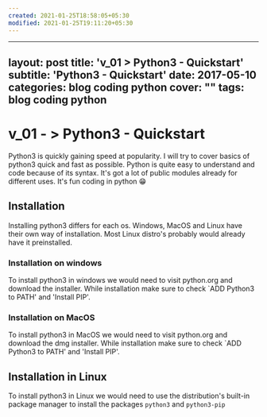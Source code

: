 ```yaml
---
created: 2021-01-25T18:58:05+05:30
modified: 2021-01-25T19:11:20+05:30
---
```


---
layout: post
title: 'v_01 > Python3 - Quickstart'
subtitle: 'Python3 - Quickstart'
date: 2017-05-10
categories: blog coding python
cover: ""
tags: blog coding python
---


# v_01 - > Python3 - Quickstart
Python3 is quickly gaining speed at popularity. I will try to cover basics of python3 quick and fast as possible. Python is quite easy to understand and code because of its syntax. It's got a lot of public modules already for different uses. It's fun coding in python :grin:

## Installation
Installing python3 differs for each os. Windows, MacOS and Linux have their own way of installation. Most Linux distro's probably would already have it preinstalled.

### Installation on windows
To install python3 in windows we would need to visit python.org and download the installer. While installation make sure to check `ADD Python3 to PATH' and 'Install PIP'.

### Installation on MacOS
To install python3 in MacOS we would need to visit python.org and download the dmg installer. While installation make sure to check `ADD Python3 to PATH' and 'Install PIP'.

## Installation in Linux
To install python3 in Linux we would need to use the distribution's built-in package manager to install the packages `python3` and `python3-pip`
